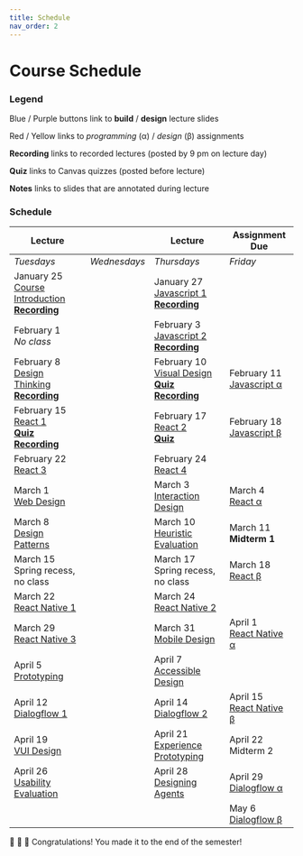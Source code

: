 ```yaml
---
title: Schedule
nav_order: 2
---
```


# Course Schedule

<!-- To provide students with complete course content, the links below provide course slides from last year, and the slides will be updated by the time of each class. Assignment descriptions will also be updated when they are announced in class. -->

### Legend

<a class="label label-blue" >Blue</a> / <a class="label label-purple" >Purple</a> buttons link to **build** / **design** lecture slides

<a class="label label-red" >Red</a> / <a class="label label-yellow">Yellow</a> links to *programming* (&alpha;) / *design* (&beta;) assignments

<a>**Recording**</a> links to recorded lectures (posted by 9 pm on lecture day)

<a>**Quiz**</a> links to Canvas quizzes (posted before lecture)

<a>**Notes**</a> links to slides that are annotated during lecture

### Schedule

<table>
  <thead>
    <tr>
      <th><strong>Lecture</strong></th>
      <th><strong></strong></th>
      <th><strong>Lecture</strong></th>
      <th><strong>Assignment Due</strong></th>
    </tr>
  </thead>
  <tbody>
    <tr>
      <td><em>Tuesdays</em></td>
      <td><em>Wednesdays</em></td>
      <td><em>Thursdays</em></td>
      <td><em>Friday</em></td>
    </tr>
    <tr>
      <td>January 25<br />  
        <span class="fs-3"><a target="_blank" class="btn" href="lectures/01-Course-Introduction.pdf">Course Introduction</a></span><br />
        <a target="_blank" href="https://mediaspace.wisc.edu/media/Yuhang%20Zhao-Noland%20168-01_25_22-10%3A51%3A42/1_dcid52g3"><strong>Recording</strong></a>
      </td>
      <td></td>
      <td>January 27<br />
        <span class="fs-3"><a target="_blank" class="btn btn-blue" href="lectures/01-Build-Javascript-1.pdf">Javascript 1</a></span><br />
        <a target="_blank" href="https://mediaspace.wisc.edu/media/Yuhang+Zhao-Noland+168-01+27+22-10A57A34/1_ilsk76g6"><strong>Recording</strong></a>
      </td>
      <td></td>
    </tr>
    <tr>
      <td>February 1<br />     
      <em>No class</em></td>
      <td></td>
      <td>February 3<br />
        <span class="fs-3"><a target="_blank" class="btn btn-blue" href="lectures/02-Build-Javascript-2.pdf">Javascript 2</a></span><br />
        <a target="_blank" href="https://mediaspace.wisc.edu/media/Yuhang+Zhao-Noland+168-02+03+22-10A58A15/1_ng3hol59"><strong>Recording</strong></a>
      </td>
      <td></td>
    </tr>
    <tr>
      <td>February 8<br />
        <span class="fs-3"><a target="_blank" class="btn btn-purple" href="lectures/03-Design-Design-Thinking.pdf">Design Thinking</a></span><br />
        <a target="_blank" href="https://mediaspace.wisc.edu/media/Yuhang+Zhao-Noland+168-02+08+22-10A55A19/1_sepmcn8w"><strong>Recording</strong></a>
      </td>
      <td></td>
      <td>February 10<br />
        <span class="fs-3"><a target="_blank" class="btn btn-purple" href="lectures/03-Design-Visual-Design.pdf">Visual Design</a></span><br />
        <a target="_blank" href="https://canvas.wisc.edu/courses/295709/quizzes/348653"><strong>Quiz</strong></a>
        <a target="_blank" href="https://mediaspace.wisc.edu/media/Yuhang+Zhao-Noland+168-02+10+22-11A00A34/1_gm7rg1t1"><strong>Recording</strong></a>
      </td>
      <td>February 11<br />
        <span class="fs-3"><a target="_blank" class="btn bg-red-200 text-grey-lt-000" href="https://canvas.wisc.edu/courses/295709/assignments/1501347">Javascript &alpha;</a></span>
      </td>
    </tr>
    <tr>
      <td>February 15<br />
        <span class="fs-3"><a target="_blank" class="btn btn-blue" href="lectures/04-Build-React-1.pdf">React 1</a></span><br />
        <a target="_blank" href="https://canvas.wisc.edu/courses/295709/quizzes/349127"><strong>Quiz</strong></a>
        <a target="_blank" href="https://mediaspace.wisc.edu/media/Yuhang+Zhao-Noland+168-02+15+22-10A58A12/1_0tj2q20z"><strong>Recording</strong></a>
      </td>
      <td></td>
      <td>February 17<br />
        <span class="fs-3"><a target="_blank" class="btn btn-blue" href="lectures/04-Build-React-2.pdf">React 2</a></span><br />
        <a target="_blank" href="https://canvas.wisc.edu/courses/295709/quizzes/349339"><strong>Quiz</strong></a>
      </td>
      <td>February 18<br />
        <span class="fs-3"><a target="_blank" class="btn bg-yellow-100 text-grey-dk-250" href="https://canvas.wisc.edu/courses/295709/assignments/1501492">Javascript &beta;</a></span>
      </td>
    </tr>
    <tr>
      <td>February 22<br />
        <span class="fs-3"><a target="_blank" class="btn btn-blue" href="">React 3</a></span>
      </td>     
      <td></td>
      <td>February 24<br />
        <span class="fs-3"><a target="_blank" class="btn btn-blue" href="">React 4</a></span>
      </td>
      <td>
      </td>
    </tr>
    <tr>
      <td>March 1<br />
        <span class="fs-3"><a target="_blank" class="btn btn-purple" href="">Web Design</a></span>
      </td>
      <td></td>
      <td>March 3<br />
        <span class="fs-3"><a target="_blank" class="btn btn-purple" href="">Interaction Design</a></span>
      </td>
      <td>March 4<br />
        <span class="fs-3"><a target="_blank" class="btn bg-red-200 text-grey-lt-000" href="">React &alpha;</a></span>
      </td>
    </tr>
    <tr>
      <td>March 8<br />
        <span class="fs-3"><a target="_blank" class="btn btn-purple" href="">Design Patterns</a></span>
      </td>
      <td></td>
      <td>March 10<br />
        <span class="fs-3"><a target="_blank" class="btn btn-purple" href="">Heuristic Evaluation</a></span>
      </td>
      <td>March 11<br />
        <Strong>Midterm 1</Strong>
      </td>
    </tr>
    <tr>
      <td>March 15<br />
        Spring recess, no class
      </td>
      <td></td>
      <td>March 17<br />
        Spring recess, no class
      </td>
      <td>March 18<br />
        <span class="fs-3"><a target="_blank" class="btn bg-yellow-100 text-grey-dk-250" href="">React &beta;</a></span> 
      </td>
    </tr>
    <tr>
      <td>March 22<br />
        <span class="fs-3"><a target="_blank" class="btn btn-blue" href="">React Native 1</a></span>
      </td>
      <td>
      </td>
      <td>March 24<br />
        <span class="fs-3"><a target="_blank" class="btn btn-blue" href="">React Native 2</a></span> <br />
      </td>
      <td>
      </td>
    </tr>
    <tr>
      <td>March 29<br />
        <span class="fs-3"><a target="_blank" class="btn btn-blue" href="">React Native 3</a></span>
      </td>
      <td></td>
      <td>March 31<br />
        <span class="fs-3"><a target="_blank" class="btn btn-purple" href="">Mobile Design</a></span>
      </td>
      <td>April 1<br />
        <span class="fs-3"><a target="_blank" class="btn bg-red-200 text-grey-lt-000" href="">React Native &alpha;</a></span>
      </td>
    </tr>
    <tr>
      <td>April 5<br />
        <span class="fs-3"><a target="_blank" class="btn btn-purple" href="">Prototyping</a></span>
      </td>
      <td></td>
      <td>April 7<br />
        <span class="fs-3"><a target="_blank" class="btn btn-purple" href="">Accessible Design</a><br /></span>
      </td>
      <td>
      </td>
    </tr>
    <tr>
      <td>April 12<br />
        <span class="fs-3"><a target="_blank" class="btn btn-blue" href="">Dialogflow 1</a></span>
      </td>
      <td></td>
      <td>April 14<br />
        <span class="fs-3"><a target="_blank" class="btn btn-blue" href="">Dialogflow 2</a></span>
      </td>
      <td>April 15<br />
        <span class="fs-3"><a target="_blank" class="btn bg-yellow-100 text-grey-dk-250" href="">React Native &beta;</a></span>
      </td>
    </tr>
    <tr>
      <td>April 19<br />
        <span class="fs-3"><a target="_blank" class="btn btn-purple" href="">VUI Design</a></span>
      </td>
      <td>
      </td>
      <td>April 21<br />
        <span class="fs-3"><a target="_blank" class="btn btn-purple" href="">Experience Prototyping</a></span>
      </td>
      <td>April 22<br />
        Midterm 2
      </td>
    </tr>
    <tr>
      <td>April 26<br />
        <span class="fs-3"><a target="_blank" class="btn btn-purple" href="">Usability Evaluation</a></span>
      </td>
      <td></td>
      <td>April 28<br />
        <span class="fs-3"><a target="_blank" class="btn btn-purple" href="">Designing Agents</a></span>
      </td>
      <td>April 29<br />
        <span class="fs-3"><a target="_blank" class="btn bg-red-200 text-grey-lt-000" href="">Dialogflow &alpha;</a></span>
      </td>
    </tr>
    <tr>
      <td></td>
      <td></td>
      <td></td>
      <td>May 6<br />
        <span class="fs-3"><a target="_blank" class="btn bg-yellow-100 text-grey-dk-250" href="">Dialogflow &beta;</a></span>
      </td>    
    </tr>
  </tbody>
</table>


<!-- --- -->

🎉 🥳 🎊 Congratulations! You made it to the end of the semester!
